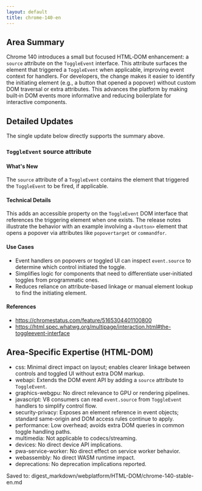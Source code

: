 ```yaml
---
layout: default
title: chrome-140-en
---
```


## Area Summary

Chrome 140 introduces a small but focused HTML‑DOM enhancement: a `source` attribute on the `ToggleEvent` interface. This attribute surfaces the element that triggered a `ToggleEvent` when applicable, improving event context for handlers. For developers, the change makes it easier to identify the initiating element (e.g., a button that opened a popover) without custom DOM traversal or extra attributes. This advances the platform by making built‑in DOM events more informative and reducing boilerplate for interactive components.

## Detailed Updates

The single update below directly supports the summary above.

### `ToggleEvent` source attribute

#### What's New
The `source` attribute of a `ToggleEvent` contains the element that triggered the `ToggleEvent` to be fired, if applicable.

#### Technical Details
This adds an accessible property on the `ToggleEvent` DOM interface that references the triggering element when one exists. The release notes illustrate the behavior with an example involving a `<button>` element that opens a popover via attributes like `popovertarget` or `commandfor`.

#### Use Cases
- Event handlers on popovers or toggled UI can inspect `event.source` to determine which control initiated the toggle.
- Simplifies logic for components that need to differentiate user‑initiated toggles from programmatic ones.
- Reduces reliance on attribute-based linkage or manual element lookup to find the initiating element.

#### References
- https://chromestatus.com/feature/5165304401100800
- https://html.spec.whatwg.org/multipage/interaction.html#the-toggleevent-interface

## Area-Specific Expertise (HTML-DOM)

- css: Minimal direct impact on layout; enables clearer linkage between controls and toggled UI without extra DOM markup.
- webapi: Extends the DOM event API by adding a `source` attribute to `ToggleEvent`.
- graphics-webgpu: No direct relevance to GPU or rendering pipelines.
- javascript: V8 consumers can read `event.source` from `ToggleEvent` handlers to simplify control flow.
- security-privacy: Exposes an element reference in event objects; standard same-origin and DOM access rules continue to apply.
- performance: Low overhead; avoids extra DOM queries in common toggle handling paths.
- multimedia: Not applicable to codecs/streaming.
- devices: No direct device API implications.
- pwa-service-worker: No direct effect on service worker behavior.
- webassembly: No direct WASM runtime impact.
- deprecations: No deprecation implications reported. 

Saved to: digest_markdown/webplatform/HTML-DOM/chrome-140-stable-en.md
